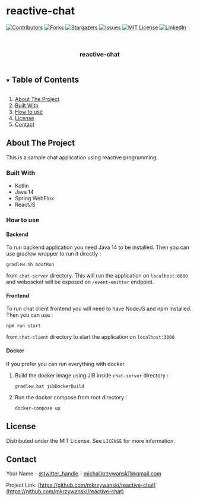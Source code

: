 # reactive-chat

[![Contributors][contributors-shield]][contributors-url]
[![Forks][forks-shield]][forks-url]
[![Stargazers][stars-shield]][stars-url]
[![Issues][issues-shield]][issues-url]
[![MIT License][license-shield]][license-url]
[![LinkedIn][linkedin-shield]][linkedin-url]

<br />
<p align="center">
  <h3 align="center">reactive-chat</h3>
</p>

<!-- TABLE OF CONTENTS -->
<details open="open">
  <summary><h2 style="display: inline-block">Table of Contents</h2></summary>
  <ol>
    <li>
      <a href="#about-the-project">About The Project</a>
        <li><a href="#built-with">Built With</a></li>
    </li>
    <li><a href="#how-to-use">How to use</a></li>
    <li><a href="#license">License</a></li>
    <li><a href="#contact">Contact</a></li>
  </ol>
</details>



<!-- ABOUT THE PROJECT -->
## About The Project

This is a sample chat application using reactive programming.

### Built With

* Kotlin
* Java 14
* Spring WebFlux
* ReactJS

### How to use
#### Backend

To run backend application you need Java 14 to be installed. Then you can use gradlew wrapper to run it directly :
```
gradlew.sh bootRun
```
from `chat-server` directory. This will run the application on `localhost:8080` and weboscket will be exposed on `/event-emitter` endpoint.
#### Frontend

To run chat client frontend you will need to have NodeJS and npm installed. Then you can use :
```
npm run start
```
from `chat-client` directory to start the application on `localhost:3000`

#### Docker

If you prefer you can run everything with docker.
1. Build the docker image using JIB inside `chat-server` directory :
    ```
    gradlew.bat jibDockerBuild
    ```
2. Run the docker compose from root directory :
   ```
   docker-compose up
   ```
<!-- LICENSE -->
## License

Distributed under the MIT License. See `LICENSE` for more information.


<!-- CONTACT -->
## Contact

Your Name - [@twitter_handle](https://twitter.com/m_krzyw) - michal.krzywanski1@gmail.com

Project Link: [https://github.com/mkrzywanski/reactive-chat](https://github.com/mkrzywanski/reactive-chat)


<!-- MARKDOWN LINKS & IMAGES -->
<!-- https://www.markdownguide.org/basic-syntax/#reference-style-links -->
[contributors-shield]: https://img.shields.io/github/contributors/github_username/repo.svg?style=for-the-badge
[contributors-url]: https://github.com/github_username/repo/graphs/contributors
[forks-shield]: https://img.shields.io/github/forks/github_username/repo.svg?style=for-the-badge
[forks-url]: https://github.com/github_username/repo/network/members
[stars-shield]: https://img.shields.io/github/stars/github_username/repo.svg?style=for-the-badge
[stars-url]: https://github.com/github_username/repo/stargazers
[issues-shield]: https://img.shields.io/github/issues/github_username/repo.svg?style=for-the-badge
[issues-url]: https://github.com/github_username/repo/issues
[license-shield]: https://img.shields.io/github/license/github_username/repo.svg?style=for-the-badge
[license-url]: https://github.com/github_username/repo/blob/master/LICENSE.txt
[linkedin-shield]: https://img.shields.io/badge/-LinkedIn-black.svg?style=for-the-badge&logo=linkedin&colorB=555
[linkedin-url]: https://linkedin.com/in/github_username